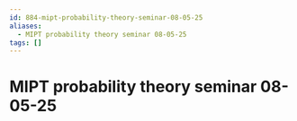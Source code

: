 ```yaml
---
id: 884-mipt-probability-theory-seminar-08-05-25
aliases:
  - MIPT probability theory seminar 08-05-25
tags: []
---
```


# MIPT probability theory seminar 08-05-25

